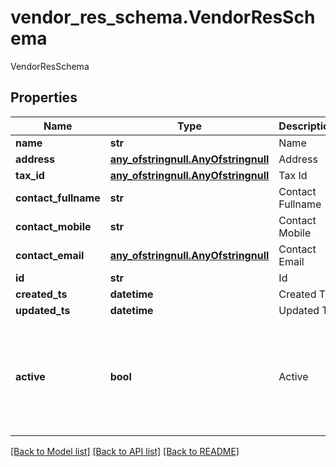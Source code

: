 # vendor_res_schema.VendorResSchema

VendorResSchema
## Properties
Name | Type | Description | Notes
------------ | ------------- | ------------- | -------------
**name** | **str** | Name | 
**address** | [**any_ofstringnull.AnyOfstringnull**](AnyOfstringnull.md) | Address | 
**tax_id** | [**any_ofstringnull.AnyOfstringnull**](AnyOfstringnull.md) | Tax Id | 
**contact_fullname** | **str** | Contact Fullname | 
**contact_mobile** | **str** | Contact Mobile | 
**contact_email** | [**any_ofstringnull.AnyOfstringnull**](AnyOfstringnull.md) | Contact Email | 
**id** | **str** | Id | 
**created_ts** | **datetime** | Created Ts | 
**updated_ts** | **datetime** | Updated Ts | 
**active** | **bool** | Active | [optional]  if omitted the server will use the default value of True

[[Back to Model list]](../README.md#documentation-for-models) [[Back to API list]](../README.md#documentation-for-api-endpoints) [[Back to README]](../README.md)



